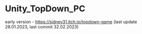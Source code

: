 # Unity_TopDown_PC


early version - https://sidney31.itch.io/topdown-game 
(last update 28.01.2023, last commit 32.02.2023)

